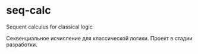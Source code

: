 # seq-calc
Sequent calculus for classical logic

Секвенциальное исчисление для классической логики. Проект в стадии разработки.
